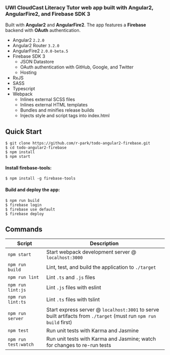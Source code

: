 ### UWI CloudCast Literacy Tutor web app  built with Angular2, AngularFire2, and Firebase SDK 3
Built with **Angular2** and **AngularFire2**. The app features a **Firebase** backend with **OAuth** authentication. 
- Angular2 `2.2.0`
- Angular2 Router `3.2.0`
- AngularFire2 `2.0.0-beta.5`
- Firebase SDK 3
  - JSON Datastore
  - OAuth authentication with GitHub, Google, and Twitter
  - Hosting
- RxJS
- SASS
- Typescript
- Webpack
  - Inlines external SCSS files
  - Inlines external HTML templates
  - Bundles and minifies release builds
  - Injects style and script tags into index.html


Quick Start
-----------

```shell
$ git clone https://github.com/r-park/todo-angular2-firebase.git
$ cd todo-angular2-firebase
$ npm install
$ npm start
```

#### Install firebase-tools:
```shell
$ npm install -g firebase-tools
```

#### Build and deploy the app:
```shell
$ npm run build
$ firebase login
$ firebase use default
$ firebase deploy
```


Commands
--------

|Script|Description|
|---|---|
|`npm start`|Start webpack development server @ `localhost:3000`|
|`npm run build`|Lint, test, and build the application to `./target`|
|`npm run lint`|Lint `.ts` and `.js` files|
|`npm run lint:js`|Lint `.js` files with eslint|
|`npm run lint:ts`|Lint `.ts` files with tslint|
|`npm run server`|Start express server @ `localhost:3001` to serve built artifacts from `./target` (must run `npm run build` first)|
|`npm test`|Run unit tests with Karma and Jasmine|
|`npm run test:watch`|Run unit tests with Karma and Jasmine; watch for changes to re-run tests|
